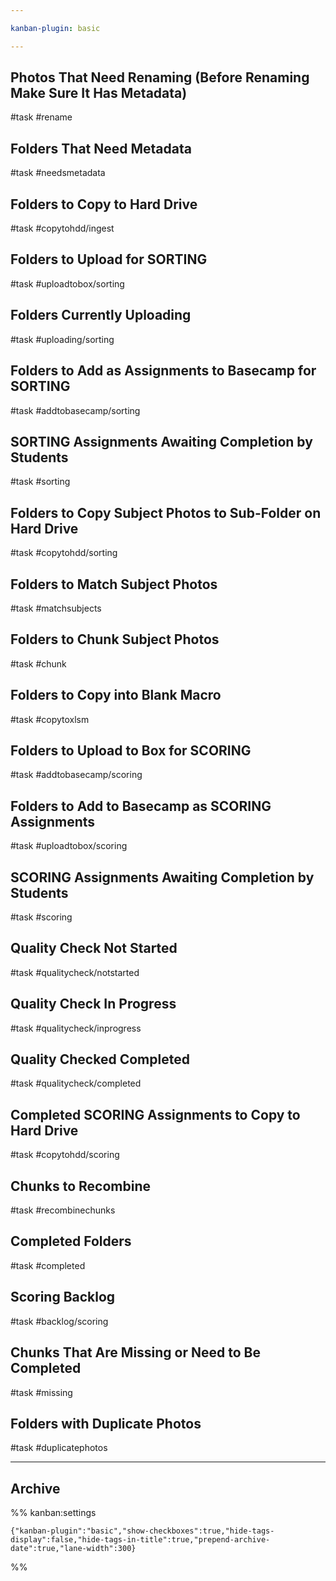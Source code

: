 ```yaml
---

kanban-plugin: basic

---
```


## Photos That Need Renaming (Before Renaming Make Sure It Has Metadata)

#task #rename

## Folders That Need Metadata

#task #needsmetadata

## Folders to Copy to Hard Drive

#task #copytohdd/ingest

## Folders to Upload for SORTING

#task #uploadtobox/sorting 

## Folders Currently Uploading

#task #uploading/sorting

## Folders to Add as Assignments to Basecamp for SORTING

#task #addtobasecamp/sorting 

## SORTING Assignments Awaiting Completion by Students

#task #sorting

## Folders to Copy Subject Photos to Sub-Folder on Hard Drive

#task #copytohdd/sorting

## Folders to Match Subject Photos

#task #matchsubjects 

## Folders to Chunk Subject Photos

#task #chunk

## Folders to Copy into Blank Macro

#task #copytoxlsm

## Folders to Upload to Box for SCORING

#task #addtobasecamp/scoring

## Folders to Add to Basecamp as SCORING Assignments

#task #uploadtobox/scoring

## SCORING Assignments Awaiting Completion by Students

#task #scoring

## Quality Check Not Started

#task #qualitycheck/notstarted

## Quality Check In Progress

#task #qualitycheck/inprogress

## Quality Checked Completed

#task #qualitycheck/completed

## Completed SCORING Assignments to Copy to Hard Drive

#task #copytohdd/scoring

## Chunks to Recombine

#task #recombinechunks

## Completed Folders

#task #completed 

## Scoring Backlog

#task #backlog/scoring

## Chunks That Are Missing or Need to Be Completed

#task #missing

## Folders with Duplicate Photos

#task #duplicatephotos 

***

## Archive


%% kanban:settings
```
{"kanban-plugin":"basic","show-checkboxes":true,"hide-tags-display":false,"hide-tags-in-title":true,"prepend-archive-date":true,"lane-width":300}
```
%%